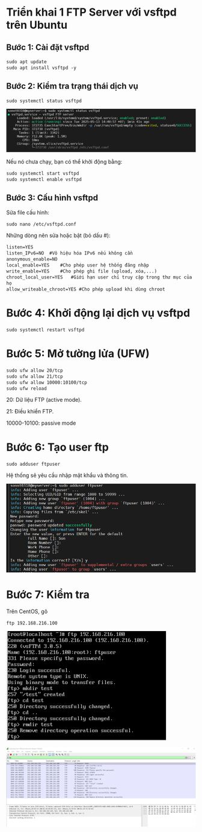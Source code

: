 # Triển khai 1 FTP Server với vsftpd trên Ubuntu

## Bước 1: Cài đặt vsftpd
```
sudo apt update
sudo apt install vsftpd -y
```
## Bước 2: Kiểm tra trạng thái dịch vụ
```
sudo systemctl status vsftpd
```
![alt text](<../images/FTPLab 1.png>)

Nếu nó chưa chạy, bạn có thể khởi động bằng:

```
sudo systemctl start vsftpd
sudo systemctl enable vsftpd
```

## Bước 3: Cấu hình vsftpd

Sửa file cấu hình:

```
sudo nano /etc/vsftpd.conf
```

Những dòng nên sửa hoặc bật (bỏ dấu #):
```
listen=YES
listen_IPv6=NO  #Vô hiệu hóa IPv6 nếu không cần
anonymous_enable=NO
local_enable=YES    #Cho phép user hệ thống đăng nhập
write_enable=YES    #Cho phép ghi file (upload, xóa,...)
chroot_local_user=YES   #Giới hạn user chỉ truy cập trong thư mục của họ
allow_writeable_chroot=YES #Cho phép upload khi dùng chroot
```

# Bước 4: Khởi động lại dịch vụ vsftpd

```
sudo systemctl restart vsftpd
```
 
# Bước 5: Mở tường lửa (UFW)
```
sudo ufw allow 20/tcp
sudo ufw allow 21/tcp
sudo ufw allow 10000:10100/tcp
sudo ufw reload
```
20: Dữ liệu FTP (active mode).

21: Điều khiển FTP.

10000-10100: passive mode

# Bước 6: Tạo user ftp
```
sudo adduser ftpuser
```
Hệ thống sẽ yêu cầu nhập mật khẩu và thông tin.

![alt text](<../images/FTPLab 2.png>)

# Bước 7: Kiểm tra 
Trên CentOS, gõ 
```
ftp 192.168.216.100
```
![alt text](<../images/FTPLab 3.png>)

![alt text](<../images/FTPLab 4.png>)